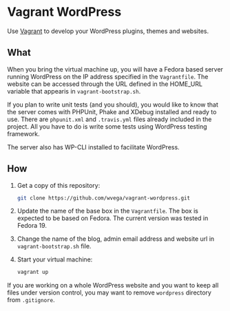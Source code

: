 # Vagrant WordPress

Use [Vagrant](http://www.vagrantup.com/) to develop your WordPress plugins, themes and websites.

## What

When you bring the virtual machine up, you will have a Fedora based server running WordPress on the IP address specified in the `Vagrantfile`. The website can be accessed through the URL defined in the HOME\_URL variable that appearis in `vagrant-bootstrap.sh`.

If you plan to write unit tests (and you should), you would like to know that the server comes with PHPUnit, Phake and XDebug installed and ready to use. There are `phpunit.xml` and `.travis.yml` files already included in the project. All you have to do is write some tests using WordPress testing framework.

The server also has WP-CLI installed to facilitate WordPress.

## How

1. Get a copy of this repository:

    ```bash
    git clone https://github.com/wvega/vagrant-wordpress.git
    ```

2. Update the name of the base box in the `Vagrantfile`. The box is expected to be based on Fedora. The current version was tested in Fedora 19.
3. Change the name of the blog, admin email address and website url in `vagrant-bootstrap.sh` file.
4. Start your virtual machine:

    ```bash
    vagrant up
    ```

If you are working on a whole WordPress website and you want to keep all files under version control, you may want to remove `wordpress` directory from `.gitignore`.
